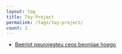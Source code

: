 ```yaml
---
layout: tag
title: Toy-Project
permalink: /tags/toy-project/
count: 1
---
```


- [Beerlot peurojegteu ceos beonjjae hoego](https://dev-ujin.github.io/my-dev-story/toy-project/beerlot-retrospective-1/)
